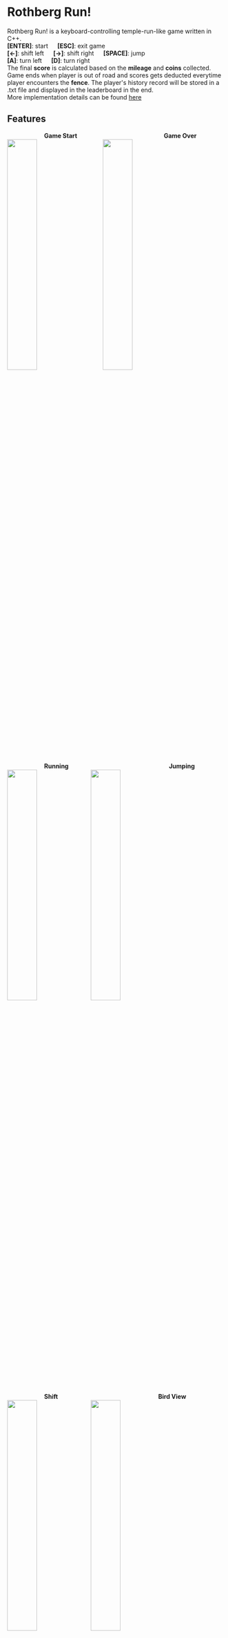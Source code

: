 # Rothberg Run!
Rothberg Run! is a keyboard-controlling temple-run-like game written in C++.   
**[ENTER]**: start &emsp; **[ESC]**: exit game  
**[&larr;]**: shift left &emsp; **[&rarr;]**: shift right &emsp; **[SPACE]**: jump  
**[A]**: turn left &emsp; **[D]**: turn right  
The final **score** is calculated based on the **mileage** and **coins** collected. Game ends when player is out of road and scores gets
deducted everytime player encounters the **fence**.  The player's history record will be stored in a .txt file and displayed in the leaderboard in the end.  
More implementation details can be found [here](https://github.com/ziliHarvey/Rothberg-Run/edit/master/final_presentation.pdf)
## Features
  &emsp; &emsp; &emsp; &emsp; &emsp;**Game Start** &emsp; &emsp; &emsp; &emsp; &emsp; &emsp; &emsp; &emsp; &emsp; &emsp; &emsp; **Game Over**  
<img src="https://github.com/rothberg-cmu/rothberg-run/blob/jumpFixed/result/gameStart.png" width=37% height=37%>&nbsp;&emsp;&emsp;
 <img src="https://github.com/rothberg-cmu/rothberg-run/blob/jumpFixed/result/gameOver.png" width=37% height=37%>  
  &emsp; &emsp; &emsp;&emsp; &emsp; **Running** &emsp; &emsp; &emsp; &emsp; &emsp; &emsp; &emsp; &emsp; &emsp; &emsp; &emsp;&emsp; &emsp;  **Jumping**  
<img src="https://github.com/rothberg-cmu/rothberg-run/blob/jumpFixed/result/running.png" width=37% height=37%>&nbsp;
<img src="https://github.com/rothberg-cmu/rothberg-run/blob/jumpFixed/result/jump.png" width=37% height=37%>    
  &emsp; &emsp; &emsp;&emsp; &emsp; **Shift** &emsp; &emsp; &emsp; &emsp; &emsp; &emsp; &emsp; &emsp; &emsp; &emsp; &emsp;&emsp; &emsp;  **Bird View**  
<img src="https://github.com/rothberg-cmu/rothberg-run/blob/jumpFixed/result/shift.png" width=37% height=37%>&nbsp;
<img src="https://github.com/rothberg-cmu/rothberg-run/blob/jumpFixed/result/birdView.png" width=37% height=37%>  
## Dependencies  
C++ &emsp; [OpenGL](https://www.opengl.org/) &emsp; [Soji's library](https://github.com/captainys/public)
## Build and Run  
### Linux
```
$  git clone https://github.com/rothberg-cmu/rothberg-run.git  
$  cd rothberg-run  
$  mkdir build  
$  cd build  
$  cmake ../src  
$  cd 3d-construction  
$  make  
$  ./3d-construction  
```  
### Mac  
```
$  git clone https://github.com/rothberg-cmu/rothberg-run.git  
$  cd rothberg-run  
$  mkdir build  
$  cd build  
$  cmake ../src/ -G “Xcode”
$  open Project.xcodeproj 
$  Debug/3d-construction 
```   
### Windows
First you need to have visual studio or other cpp compiler on your windows and download the source code to your machine. Then go to the folder where you unzip the source code, make a folder called build which locates at the same level or the src folder and run following command in the Powershell.
```
$  cd build
$  cmake ../src
```  
After running these commands, you will find Project.sln in your build folder. Then what you need to do is to open this file with visual studio and compile the 3d-construction program.

To run the program, go into the folder where the 3d-construction.exe locates and double click on it. 
## Composition 
**3d-construction:** 3d construction  
**data:** all .stl files needed  
**map-generation:**  generate maps  
**public:** soji's library  
**camera:** camera  
**coins:**  draw coins  
**game-player:** calculate player's position in real time  
**obstacle:** obstacles like fences 
## Contributor  
[Boxian Deng](https://github.com/eastlife)&emsp; [Zi Li](https://github.com/ziliHarvey)&emsp; [Minjun Xu](https://github.com/wx9698)&emsp; [Jing Zhao](https://github.com/jingzhao3200)  
## License  
MIT license.  
Free for all uses but please cite this repo as a reference.  
## Reference
All stl files are downloaded from [TURBOSQUID](https://www.turbosquid.com/)&emsp;
